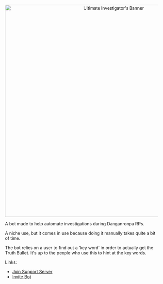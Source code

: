 <p align="center">
  <img src="https://cdn.discordapp.com/attachments/844051056936615976/846960909192396820/UltInvestBanner.png" alt="Ultimate Investigator's Banner" width="700"/>
</p>

A bot made to help automate investigations during Danganronpa RPs.

A niche use, but it comes in use because doing it manually takes quite a bit of time.

The bot relies on a user to find out a 'key word' in order to actually get the Truth Bullet. It's up to the people who use this to hint at the key words.

Links:
* [Join Support Server](https://discord.gg/NSdetwGjpK)
* [Invite Bot](https://discord.com/api/oauth2/authorize?client_id=843994199187914753&permissions=8&scope=bot%20applications.commands)